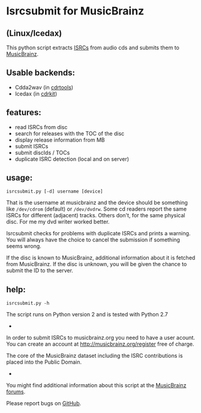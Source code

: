 Isrcsubmit for MusicBrainz
==========================
(Linux/Icedax)
---

This python script extracts
[ISRCs](http://en.wikipedia.org/wiki/International_Standard_Recording_Code)
from audio cds
and submits them to [MusicBrainz](http://musicbrainz.org).


Usable backends:
---------------

* Cdda2wav (in [cdrtools](http://en.wikipedia.org/wiki/Cdrtools))
* Icedax (in [cdrkit](http://en.wikipedia.org/wiki/Cdrkit))


features:
--------

* read ISRCs from disc
* search for releases with the TOC of the disc
* display release information from MB
* submit ISRCs
* submit discIds / TOCs
* duplicate ISRC detection (local and on server)


usage:
-----

    isrcsubmit.py [-d] username [device]

That is the username at musicbrainz and the device should be something like
`/dev/cdrom` (default) or `/dev/dvdrw`.
Some cd readers report the same ISRCs for different (adjacent) tracks.
Others don't, for the same physical disc.
For me my dvd writer worked better.

Isrcsubmit checks for problems with duplicate ISRCs and prints a warning.
You will always have the choice to cancel the submission if something
seems wrong.

If the disc is known to MusicBrainz, additional information about it
is fetched from MusicBrainz.
If the disc is unknown, you will be given the chance to submit the ID
to the server.


help:
-----

    isrcsubmit.py -h


The script runs on Python version 2 and is tested with Python 2.7

-

In order to submit ISRCs to musicbrainz.org you need to have a user acount.
You can create an account at http://musicbrainz.org/register free of charge.

The core of the MusicBrainz dataset including the ISRC contributions is placed
into the Public Domain.

-

You might find additional information about this script at the
[MusicBrainz forums](http://forums.musicbrainz.org/viewtopic.php?id=1908).

Please report bugs on
[GitHub](https://github.com/JonnyJD/musicbrainz-isrcsubmit).
